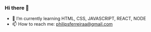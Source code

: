 ### Hi there 👋



- 🌱 I’m currently learning HTML, CSS, JAVASCRIPT, REACT, NODE 
- 📫 How to reach me: philipsferreiraa@gmail.com



